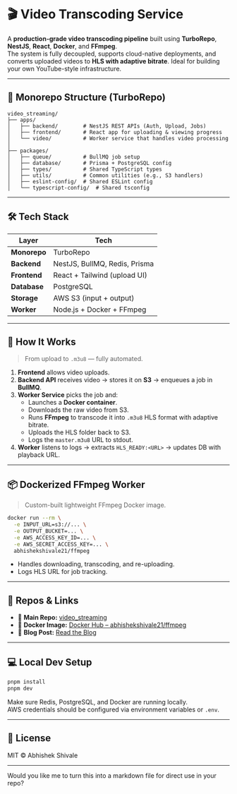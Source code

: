 # 🎬 Video Transcoding Service

A **production-grade video transcoding pipeline** built using **TurboRepo**, **NestJS**, **React**, **Docker**, and **FFmpeg**.  
The system is fully decoupled, supports cloud-native deployments, and converts uploaded videos to **HLS with adaptive bitrate**. Ideal for building your own YouTube-style infrastructure.

---

## 🧱 Monorepo Structure (TurboRepo)

```
video_streaming/
├── apps/
│   ├── backend/        # NestJS REST APIs (Auth, Upload, Jobs)
│   ├── frontend/       # React app for uploading & viewing progress
│   └── video/          # Worker service that handles video processing
│
├── packages/
│   ├── queue/          # BullMQ job setup
│   ├── database/       # Prisma + PostgreSQL config
│   ├── types/          # Shared TypeScript types
│   ├── utils/          # Common utilities (e.g., S3 handlers)
│   ├── eslint-config/  # Shared ESLint config
│   └── typescript-config/  # Shared tsconfig
```

---

## 🛠️ Tech Stack

| Layer         | Tech                             |
|--------------|----------------------------------|
| **Monorepo** | TurboRepo                        |
| **Backend**  | NestJS, BullMQ, Redis, Prisma     |
| **Frontend** | React + Tailwind (upload UI)     |
| **Database** | PostgreSQL                       |
| **Storage**  | AWS S3 (input + output)          |
| **Worker**   | Node.js + Docker + FFmpeg        |

---

## 🧪 How It Works

> From upload to `.m3u8` — fully automated.

1. **Frontend** allows video uploads.
2. **Backend API** receives video → stores it on **S3** → enqueues a job in **BullMQ**.
3. **Worker Service** picks the job and:
   - Launches a **Docker container**.
   - Downloads the raw video from S3.
   - Runs **FFmpeg** to transcode it into `.m3u8` HLS format with adaptive bitrate.
   - Uploads the HLS folder back to S3.
   - Logs the `master.m3u8` URL to stdout.
4. **Worker** listens to logs → extracts `HLS_READY:<URL>` → updates DB with playback URL.

---

## 📦 Dockerized FFmpeg Worker

> Custom-built lightweight FFmpeg Docker image.

```bash
docker run --rm \
  -e INPUT_URL=s3://... \
  -e OUTPUT_BUCKET=... \
  -e AWS_ACCESS_KEY_ID=... \
  -e AWS_SECRET_ACCESS_KEY=... \
  abhishekshivale21/ffmpeg
```

- Handles downloading, transcoding, and re-uploading.
- Logs HLS URL for job tracking.

---

## 📁 Repos & Links

- 🔗 **Main Repo:** [video_streaming](https://github.com/abhishek-shivale/video_streaming)
- 🐳 **Docker Image:** [Docker Hub – abhishekshivale21/ffmpeg](https://hub.docker.com/r/abhishekshivale21/ffmpeg)
- 📓 **Blog Post:** [Read the Blog](https://medium.com/@abhishekshivale/video-transcoding-service-architecture)

---

## 💻 Local Dev Setup

```bash
pnpm install
pnpm dev
```

Make sure Redis, PostgreSQL, and Docker are running locally.  
AWS credentials should be configured via environment variables or `.env`.

---

## 📜 License

MIT © Abhishek Shivale

---

Would you like me to turn this into a markdown file for direct use in your repo?
